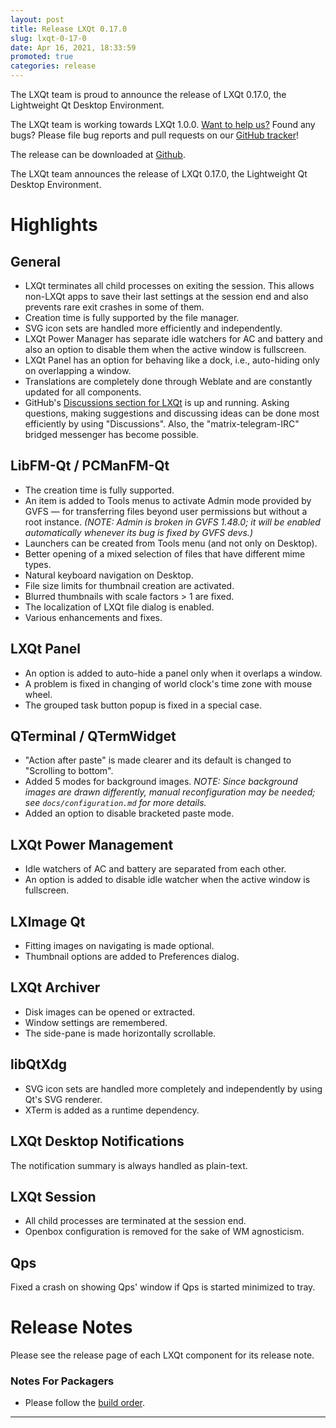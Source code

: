```yaml
---
layout: post
title: Release LXQt 0.17.0
slug: lxqt-0-17-0
date: Apr 16, 2021, 18:33:59
promoted: true
categories: release
---
```


The LXQt team is proud to announce the release of LXQt 0.17.0, the Lightweight Qt Desktop Environment.

The LXQt team is working towards LXQt 1.0.0. [Want to help us?](https://github.com/lxqt/lxqt/wiki/Contributing-code) Found any bugs? Please file bug reports and pull requests on our [GitHub tracker](https://github.com/lxqt/lxqt/issues)!

The release can be downloaded at [Github](https://github.com/lxqt).

The LXQt team announces the release of LXQt 0.17.0, the Lightweight Qt Desktop Environment.

# Highlights

## General


 * LXQt terminates all child processes on exiting the session. This allows non-LXQt apps to save their last settings at the session end and also prevents rare exit crashes in some of them.
 * Creation time is fully supported by the file manager.
 * SVG icon sets are handled more efficiently and independently.
 * LXQt Power Manager has separate idle watchers for AC and battery and also an option to disable them when the active window is fullscreen.
 * LXQt Panel has an option for behaving like a dock, i.e., auto-hiding only on overlapping a window.
 * Translations are completely done through Weblate and are constantly updated for all components.
 * GitHub's [Discussions section for LXQt](https://github.com/lxqt/lxqt/discussions) is up and running. Asking questions, making suggestions and discussing ideas can be done most efficiently by using "Discussions". Also, the "matrix-telegram-IRC" bridged messenger has become possible.

## LibFM-Qt / PCManFM-Qt

 * The creation time is fully supported.
 * An item is added to Tools menus to activate Admin mode provided by GVFS — for transferring files beyond user permissions but without a root instance. *(NOTE: Admin is broken in GVFS 1.48.0; it will be enabled automatically whenever its bug is fixed by GVFS devs.)*
 * Launchers can be created from Tools menu (and not only on Desktop).
 * Better opening of a mixed selection of files that have different mime types.
 * Natural keyboard navigation on Desktop.
 * File size limits for thumbnail creation are activated.
 * Blurred thumbnails with scale factors > 1 are fixed.
 * The localization of LXQt file dialog is enabled.
 * Various enhancements and fixes.

## LXQt Panel

 * An option is added to auto-hide a panel only when it overlaps a window.
 * A problem is fixed in changing of world clock's time zone with mouse wheel.
 * The grouped task button popup is fixed in a special case.

## QTerminal / QTermWidget

 * "Action after paste" is made clearer and its default is changed to "Scrolling to bottom".
 * Added 5 modes for background images. *NOTE: Since background images are drawn differently, manual reconfiguration may be needed; see `docs/configuration.md` for more details.*
 * Added an option to disable bracketed paste mode.

## LXQt Power Management

 * Idle watchers of AC and battery are separated from each other.
 * An option is added to disable idle watcher when the active window is fullscreen.

## LXImage Qt

 * Fitting images on navigating is made optional.
 * Thumbnail options are added to Preferences dialog.

## LXQt Archiver

 * Disk images can be opened or extracted.
 * Window settings are remembered.
 * The side-pane is made horizontally scrollable.

## libQtXdg

 * SVG icon sets are handled more completely and independently by using Qt's SVG renderer.
 * XTerm is added as a runtime dependency.

## LXQt Desktop Notifications

The notification summary is always handled as plain-text.

## LXQt Session

 * All child processes are terminated at the session end.
 * Openbox configuration is removed for the sake of WM agnosticism.

## Qps

Fixed a crash on showing Qps' window if Qps is started minimized to tray.

# Release Notes

Please see the release page of each LXQt component for its release note.

### Notes For Packagers

 * Please follow the [build order](https://github.com/lxqt/lxqt/wiki/How-To-Release-A-New-Version-of-LXQt).

----
